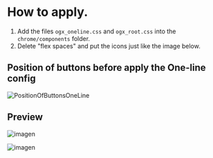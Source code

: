 # How to apply. 
<ol>
  <li>Add the files <code>ogx_oneline.css</code> and <code>ogx_root.css</code> into the <code>chrome/components</code> folder.</li>
  <li>Delete "flex spaces" and put the icons just like the image below. </li>
</ol>

## Position of buttons before apply the One-line config
![PositionOfButtonsOneLine](https://user-images.githubusercontent.com/22057609/206939542-d7e0d137-7cf8-4181-b28a-9834ac53cf1b.png)

## Preview
![imagen](https://user-images.githubusercontent.com/22057609/196294613-0d40bef9-e1e2-4ec3-a44e-b6ff3cce5433.png)

![imagen](https://user-images.githubusercontent.com/22057609/206764591-03a8766e-6f83-4343-a5a6-aa2db6e1addf.png)
